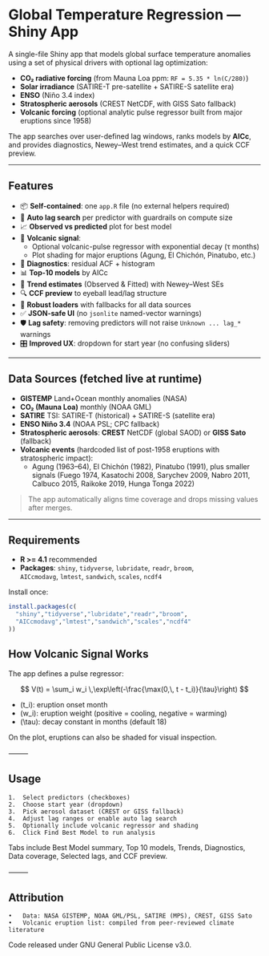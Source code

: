 # Global Temperature Regression — Shiny App

A single-file Shiny app that models global surface temperature anomalies using a set of physical drivers with optional lag optimization:

- **CO₂ radiative forcing** (from Mauna Loa ppm: `RF = 5.35 * ln(C/280)`)
- **Solar irradiance** (SATIRE-T pre-satellite + SATIRE-S satellite era)
- **ENSO** (Niño 3.4 index)
- **Stratospheric aerosols** (CREST NetCDF, with GISS Sato fallback)
- **Volcanic forcing** (optional analytic pulse regressor built from major eruptions since 1958)

The app searches over user-defined lag windows, ranks models by **AICc**, and provides diagnostics, Newey–West trend estimates, and a quick CCF preview.

---

## Features

- 📦 **Self-contained**: one `app.R` file (no external helpers required)
- 🔁 **Auto lag search** per predictor with guardrails on compute size
- 📈 **Observed vs predicted** plot for best model
- 🌋 **Volcanic signal**:
  - Optional volcanic-pulse regressor with exponential decay (τ months)
  - Plot shading for major eruptions (Agung, El Chichón, Pinatubo, etc.)
- 🧪 **Diagnostics**: residual ACF + histogram
- 📊 **Top-10 models** by AICc
- 📐 **Trend estimates** (Observed & Fitted) with Newey–West SEs
- 🔍 **CCF preview** to eyeball lead/lag structure
- 🧰 **Robust loaders** with fallbacks for all data sources
- ✅ **JSON-safe UI** (no `jsonlite` named-vector warnings)
- 🛡️ **Lag safety**: removing predictors will not raise `Unknown ... lag_*` warnings
- 🎛️ **Improved UX**: dropdown for start year (no confusing sliders)

---

## Data Sources (fetched live at runtime)

- **GISTEMP** Land+Ocean monthly anomalies (NASA)
- **CO₂ (Mauna Loa)** monthly (NOAA GML)
- **SATIRE** TSI: SATIRE-T (historical) + SATIRE-S (satellite era)
- **ENSO Niño 3.4** (NOAA PSL; CPC fallback)
- **Stratospheric aerosols**: **CREST** NetCDF (global SAOD) or **GISS Sato** (fallback)
- **Volcanic events** (hardcoded list of post-1958 eruptions with stratospheric impact):
  - Agung (1963–64), El Chichón (1982), Pinatubo (1991), plus smaller signals (Fuego 1974, Kasatochi 2008, Sarychev 2009, Nabro 2011, Calbuco 2015, Raikoke 2019, Hunga Tonga 2022)

> The app automatically aligns time coverage and drops missing values after merges.

---

## Requirements

- **R >= 4.1** recommended  
- **Packages**: `shiny`, `tidyverse`, `lubridate`, `readr`, `broom`,  
  `AICcmodavg`, `lmtest`, `sandwich`, `scales`, `ncdf4`

Install once:

```r
install.packages(c(
  "shiny","tidyverse","lubridate","readr","broom",
  "AICcmodavg","lmtest","sandwich","scales","ncdf4"
))
```

## How Volcanic Signal Works

The app defines a pulse regressor:

$$
V(t) = \sum_i w_i \,\exp\left(-\frac{\max(0,\, t - t_i)}{\tau}\right)
$$

- \(t_i\): eruption onset month  
- \(w_i\): eruption weight (positive = cooling, negative = warming)  
- \(\tau\): decay constant in months (default 18)  

On the plot, eruptions can also be shaded for visual inspection.

⸻

## Usage
	1.	Select predictors (checkboxes)
	2.	Choose start year (dropdown)
	3.	Pick aerosol dataset (CREST or GISS fallback)
	4.	Adjust lag ranges or enable auto lag search
	5.	Optionally include volcanic regressor and shading
	6.	Click Find Best Model to run analysis

Tabs include Best Model summary, Top 10 models, Trends, Diagnostics, Data coverage, Selected lags, and CCF preview.

⸻

## Attribution
	•	Data: NASA GISTEMP, NOAA GML/PSL, SATIRE (MPS), CREST, GISS Sato
	•	Volcanic eruption list: compiled from peer-reviewed climate literature

Code released under GNU General Public License v3.0.
